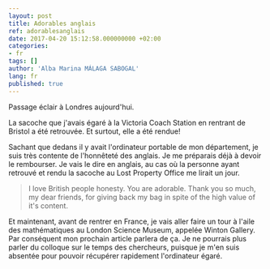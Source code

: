 ```yaml
---
layout: post
title: Adorables anglais
ref: adorablesanglais
date: 2017-04-20 15:12:58.000000000 +02:00
categories:
- fr
tags: []
author: 'Alba Marina MÁLAGA SABOGAL'
lang: fr
published: true
---
```


Passage éclair à Londres aujourd'hui.

La sacoche que j'avais égaré à la Victoria Coach Station en rentrant de Bristol a été retrouvée. Et surtout, elle a été rendue!

Sachant que dedans il y avait l'ordinateur portable de mon département, je suis très contente de l'honnêteté des anglais. Je me préparais déjà à devoir le rembourser. Je vais le dire en anglais, au cas où la personne ayant retrouvé et rendu la sacoche au Lost Property Office me lirait un jour.

> I love British people honesty. You are adorable. Thank you so much, my
> dear friends, for giving back my bag in spite of the high value of
> it's content.

Et maintenant, avant de rentrer en France, je vais aller faire un tour à l'aile des mathématiques au London Science Museum, appelée Winton Gallery. Par conséquent mon prochain article parlera de ça. Je ne pourrais plus parler du colloque sur le temps des chercheurs, puisque je m'en suis absentée pour pouvoir récupérer rapidement l'ordinateur égaré.

